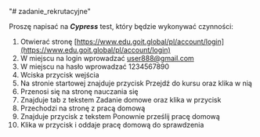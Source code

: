 "# zadanie_rekrutacyjne" 

Proszę napisać na ***Cypress*** test, który będzie wykonywać czynności: 

1. Otwierać stronę [https://www.edu.goit.global/pl/account/login](https://www.edu.goit.global/pl/account/login)
2. W miejscu na login wprowadzać  [user888@gmail.com](mailto:user888@gmail.com)
3. W miejscu na hasło wprowadzać 1234567890
4. Wciska przycisk wejścia
5. Na stronie startowej znajduje przycisk  Przejdź do kursu oraz klika w nią 
6. Przenosi się na stronę nauczania się 
7. Znajduje tab z tekstem Zadanie domowe oraz klika w przycisk
8. Przechodzi na stronę z pracą domową  
9. Znajduje przycisk z tekstem Ponownie prześlij pracę domową
10. Klika w przycisk i oddaje pracę domową do sprawdzenia
